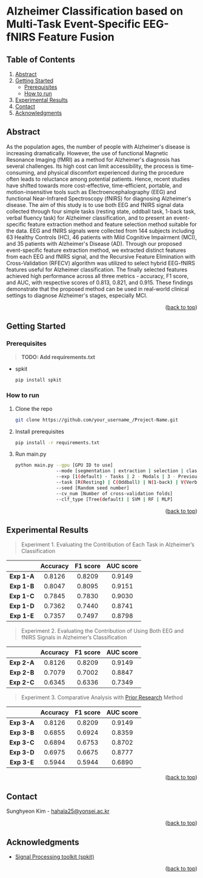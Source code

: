 # Alzheimer Classification based on <br> Multi-Task Event-Specific EEG-fNIRS Feature Fusion
<a name="readme-top"></a>

<!-- TABLE OF CONTENTS -->
## Table of Contents
<ol>
  <li><a href="#abstract">Abstract</a></li>
  <li>
    <a href="#getting-started">Getting Started</a>
    <ul>
      <li><a href="#prerequisites">Prerequisites</a></li>
      <li><a href="#how-to-run">How to run</a></li>
    </ul>
  </li>
  <li><a href="#experimental-results">Experimental Results</a></li>
  <li><a href="#contact">Contact</a></li>
  <li><a href="#acknowledgments">Acknowledgments</a></li>
</ol>



<!-- ABSTRACT -->
## Abstract
As the population ages, the number of people with Alzheimer's disease is increasing dramatically. However, the use of functional Magnetic Resonance Imaging (fMRI) as a method for Alzheimer's diagnosis has several challenges. Its high cost can limit accessibility, the process is time-consuming, and physical discomfort experienced during the procedure often leads to reluctance among potential patients. Hence, recent studies have shifted towards more cost-effective, time-efficient, portable, and motion-insensitive tools such as Electroencephalography (EEG) and functional Near-Infrared Spectroscopy (fNIRS) for diagnosing Alzheimer's disease.
The aim of this study is to use both EEG and fNIRS signal data collected through four simple tasks (resting state, oddball task, 1-back task, verbal fluency task) for Alzheimer classification, and to present an event-specific feature extraction method and feature selection method suitable for the data. EEG and fNIRS signals were collected from 144 subjects including 63 Healthy Controls (HC), 46 patients with Mild Cognitive Impairment (MCI), and 35 patients with Alzheimer's Disease (AD).
Through our proposed event-specific feature extraction method, we extracted distinct features from each EEG and fNIRS signal, and the Recursive Feature Elimination with Cross-Validation (RFECV) algorithm was utilized to select hybrid EEG-fNIRS features useful for Alzheimer classification. The finally selected features achieved high performance across all three metrics - accuracy, F1 score, and AUC, with respective scores of 0.813, 0.821, and 0.915. These findings demonstrate that the proposed method can be used in real-world clinical settings to diagnose Alzheimer's stages, especially MCI.

<p align="right">(<a href="#readme-top">back to top</a>)</p>


<!-- GETTING STARTED -->
## Getting Started

### Prerequisites

> **TODO: Add requirements.txt**

* spkit
  ```sh
  pip install spkit
  ```

### How to run

1. Clone the repo
   ```sh
   git clone https://github.com/your_username_/Project-Name.git
   ```
2. Install prerequisites
   ```sh
   pip install -r requirements.txt
   ```
3. Run main.py
   ```sh
   python main.py --gpu [GPU ID to use]
                  --mode [segmentation | extraction | selection | classification(default)]
                  --exp [1(default) - Tasks | 2 - Modals | 3 - Previous study]
                  --task [R(Resting) | C(Oddball) | N(1-back) | V(Verbal fluency)]
                  --seed [Random seed number]
                  --cv_num [Number of cross-validation folds]
                  --clf_type [Tree(default) | SVM | RF | MLP]
   ```


<p align="right">(<a href="#readme-top">back to top</a>)</p>


<!-- EXPERIMENTAL RESULTS -->
## Experimental Results

> Experiment 1. Evaluating the Contribution of Each Task in Alzheimer’s Classification

| <center>  </center> | <center> Accuracy </center> | <center> F1 score </center> | <center> AUC score </center> |
|:--------:|--------:|--------:|--------:| 
|**Exp 1-A** | <center> 0.8126 </center> | <center> 0.8209 </center> | <center> 0.9149 </center> |
|**Exp 1-B** | <center> 0.8047 </center> | <center> 0.8095 </center> | <center> 0.9151 </center> |
|**Exp 1-C** | <center> 0.7845 </center> | <center> 0.7830 </center> | <center> 0.9030 </center> |
|**Exp 1-D** | <center> 0.7362 </center> | <center> 0.7440 </center> | <center> 0.8741 </center> |
|**Exp 1-E** | <center> 0.7357 </center> | <center> 0.7497 </center> | <center> 0.8798 </center> |


> Experiment 2. Evaluating the Contribution of Using Both EEG and fNIRS Signals in Alzheimer’s Classification

| <center>  </center> | <center> Accuracy </center> | <center> F1 score </center> | <center> AUC score </center> |
|:--------:|--------:|--------:|--------:| 
|**Exp 2-A** | <center> 0.8126 </center> | <center> 0.8209 </center> | <center> 0.9149 </center> |
|**Exp 2-B** | <center> 0.7079 </center> | <center> 0.7002 </center> | <center> 0.8847 </center> |
|**Exp 2-C** | <center> 0.6345 </center> | <center> 0.6336 </center> | <center> 0.7349 </center> |


> Experiment 3. Comparative Analysis with [Prior Research](https://www.sciencedirect.com/science/article/pii/S0165027020300406) Method


| <center>  </center> | <center> Accuracy </center> | <center> F1 score </center> | <center> AUC score </center> |
|:--------:|--------:|--------:|--------:| 
|**Exp 3-A** | <center> 0.8126 </center> | <center> 0.8209 </center> | <center> 0.9149 </center> |
|**Exp 3-B** | <center> 0.6855 </center> | <center> 0.6924 </center> | <center> 0.8359 </center> |
|**Exp 3-C** | <center> 0.6894 </center> | <center> 0.6753 </center> | <center> 0.8702 </center> |
|**Exp 3-D** | <center> 0.6975 </center> | <center> 0.6675 </center> | <center> 0.8777 </center> |
|**Exp 3-E** | <center> 0.5944 </center> | <center> 0.5944 </center> | <center> 0.6890 </center> |

<p align="right">(<a href="#readme-top">back to top</a>)</p>


<!-- CONTACT -->
## Contact

Sunghyeon Kim - hahala25@yonsei.ac.kr

<p align="right">(<a href="#readme-top">back to top</a>)</p>



<!-- ACKNOWLEDGMENTS -->
## Acknowledgments

* [Signal Processing toolkit (spkit)](https://github.com/Nikeshbajaj/spkit/tree/master)


<p align="right">(<a href="#readme-top">back to top</a>)</p>



<!-- MARKDOWN LINKS & IMAGES -->
<!-- https://www.markdownguide.org/basic-syntax/#reference-style-links -->
[contributors-shield]: https://img.shields.io/github/contributors/othneildrew/Best-README-Template.svg?style=for-the-badge
[contributors-url]: https://github.com/othneildrew/Best-README-Template/graphs/contributors
[forks-shield]: https://img.shields.io/github/forks/othneildrew/Best-README-Template.svg?style=for-the-badge
[forks-url]: https://github.com/othneildrew/Best-README-Template/network/members
[stars-shield]: https://img.shields.io/github/stars/othneildrew/Best-README-Template.svg?style=for-the-badge
[stars-url]: https://github.com/othneildrew/Best-README-Template/stargazers
[issues-shield]: https://img.shields.io/github/issues/othneildrew/Best-README-Template.svg?style=for-the-badge
[issues-url]: https://github.com/othneildrew/Best-README-Template/issues
[license-shield]: https://img.shields.io/github/license/othneildrew/Best-README-Template.svg?style=for-the-badge
[license-url]: https://github.com/othneildrew/Best-README-Template/blob/master/LICENSE.txt
[linkedin-shield]: https://img.shields.io/badge/-LinkedIn-black.svg?style=for-the-badge&logo=linkedin&colorB=555
[linkedin-url]: https://linkedin.com/in/othneildrew
[product-screenshot]: images/screenshot.png
[Next.js]: https://img.shields.io/badge/next.js-000000?style=for-the-badge&logo=nextdotjs&logoColor=white
[Next-url]: https://nextjs.org/
[React.js]: https://img.shields.io/badge/React-20232A?style=for-the-badge&logo=react&logoColor=61DAFB
[React-url]: https://reactjs.org/
[Vue.js]: https://img.shields.io/badge/Vue.js-35495E?style=for-the-badge&logo=vuedotjs&logoColor=4FC08D
[Vue-url]: https://vuejs.org/
[Angular.io]: https://img.shields.io/badge/Angular-DD0031?style=for-the-badge&logo=angular&logoColor=white
[Angular-url]: https://angular.io/
[Svelte.dev]: https://img.shields.io/badge/Svelte-4A4A55?style=for-the-badge&logo=svelte&logoColor=FF3E00
[Svelte-url]: https://svelte.dev/
[Laravel.com]: https://img.shields.io/badge/Laravel-FF2D20?style=for-the-badge&logo=laravel&logoColor=white
[Laravel-url]: https://laravel.com
[Bootstrap.com]: https://img.shields.io/badge/Bootstrap-563D7C?style=for-the-badge&logo=bootstrap&logoColor=white
[Bootstrap-url]: https://getbootstrap.com
[JQuery.com]: https://img.shields.io/badge/jQuery-0769AD?style=for-the-badge&logo=jquery&logoColor=white
[JQuery-url]: https://jquery.com 

